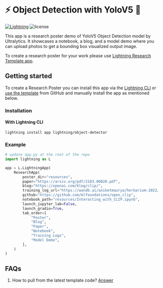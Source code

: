 # ⚡️ Object Detection with YoloV5 🔬

[![Lightning](https://img.shields.io/badge/-Lightning-792ee5?logo=pytorchlightning&logoColor=white)](https://lightning.ai)
![license](https://img.shields.io/badge/License-Apache%202.0-blue.svg)

This app is a research poster demo of YoloV5 Object Detection model by Ultralytics. It showcases a notebook, a blog, and
a model demo where you can upload photos to get a bounding box visualized output image.

To create a research poster for your work please
use [Lightning Research Template app](https://github.com/Lightning-AI/lightning-template-research-app).

## Getting started

To create a Research Poster you can install this app via the [Lightning CLI](https://lightning.ai/lightning-docs/) or
[use the template](https://docs.github.com/en/articles/creating-a-repository-from-a-template) from GitHub and
manually install the app as mentioned below.

### Installation

#### With Lightning CLI

`lightning install app lightning/object-detector`

### Example

```python
# update app.py at the root of the repo
import lightning as L

app = L.LightningApp(
    ResearchApp(
        poster_dir="resources",
        paper="https://arxiv.org/pdf/2103.00020.pdf",
        blog="https://openai.com/blog/clip/",
        training_log_url="https://wandb.ai/aniketmaurya/herbarium-2022/runs/2dvwrme5",
        github="https://github.com/mlfoundations/open_clip",
        notebook_path="resources/Interacting_with_CLIP.ipynb",
        launch_jupyter_lab=False,
        launch_gradio=True,
        tab_order=[
            "Poster",
            "Blog",
            "Paper",
            "Notebook",
            "Training Logs",
            "Model Demo",
        ],
    )
)
```

## FAQs

1. How to pull from the latest template
   code? [Answer](https://stackoverflow.com/questions/56577184/github-pull-changes-from-a-template-repository)
